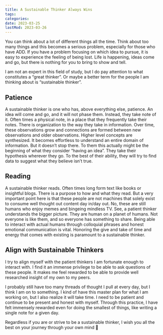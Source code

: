 ```yaml
---
title: A Sustainable Thinker Always Wins
tags: 
categories: 
date: 2023-03-25
lastMod: 2023-03-26
---
```

You can think about a lot of different things all the time. Think about too many things and this becomes a serious problem, especially for those who have ADD. If you have a problem focusing on which idea to pursue, it is easy to experience the feeling of being lost. Life is happening, ideas come and go, but there is nothing for you to bring to show and tell.

I am not an expert in this field of study, but I do pay attention to what constitutes a “great thinker”. Or maybe a better term for the people I am thinking about is “sustainable thinker”.

## Patience

A sustainable thinker is one who has, above everything else, patience. An idea will come and go, and it will not phase them. Instead, they take note of it. Often times a physical note, in a place that they frequently take their notes. There is organization to the way they take in information. Over time, these observations grow and connections are formed between new observations and older observations. Higher level concepts are synthesized. It becomes effortless to understand an entire domain of information. But it doesn’t stop there. To them this actually might be the beginning of what they consider “having an idea”. They take their hypothesis wherever they go. To the best of their ability, they will try to find data to suggest what they believe isn’t true.

## Reading

A sustainable thinker reads. Often times long form text like books or insightful blogs. There is a purpose to how and what they read. But a very important point here is that these people are not machines that solely exist to consume well thought out content day in/day out. No, these are still humans who enjoy memes and bingeing mindless TV. See, a patient thinker understands the bigger picture. They are human on a planet of humans. Not everyone is like them, and so everyone has something to share. Being able to interact with actual humans through colloquial phrases and honest emotional communication is vital. Honoring the give and take of time and energy that comes with existing is paramount to a sustainable thinker.

## Align with Sustainable Thinkers

I try to align myself with the patient thinkers I am fortunate enough to interact with. I find it an immense privilege to be able to ask questions of these people. It makes me feel rewarded to be able to provide well researched insight of my own to my peers.

I probably still have too many threads of thought I pull at every day, but I think I am on to something. I kind of have this master plan for what I am working on, but I also realize it will take time. I need to be patient and continue to be present and honest with myself. Through this practice, I have felt immensely rewarded even for doing the smallest of things, like writing a single note for a given day.

Regardless if you are or strive to be a sustainable thinker, I wish you all the best on your journey through your own mind 🙏

